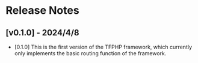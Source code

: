 # Release Notes

## [v0.1.0] - 2024/4/8

* [0.1.0] This is the first version of the TFPHP framework, which currently only implements the basic routing function of the framework.